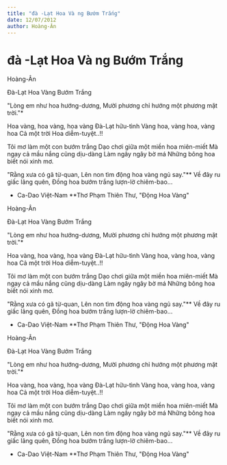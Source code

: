 ```yaml
---
title: "đà -Lạt Hoa Và ng Bướm Trắng"
date: 12/07/2012
author: Hoàng-Ân
---
```


# đà -Lạt Hoa Và ng Bướm Trắng

Hoàng-Ân

Đà-Lạt Hoa Vàng Bướm Trắng


"Lòng em như hoa hướng-dương,
Mười phương chỉ hướng một phương mặt trời."*

Hoa vàng, hoa vàng, hoa vàng
Đà-Lạt hữu-tình
Vàng hoa, vàng hoa, vàng hoa
Cả một trời Hoa diễm-tuyệt..!!

Tôi mơ làm một con bướm trắng
Dạo chơi giữa một miền hoa miên-miết
Mà ngay cả mầu nắng cũng dịu-dàng
Làm ngây ngây bờ má
Những bông hoa biết nói xinh mơ.

"Rằng xưa có gã từ-quan,
Lên non tìm động hoa vàng ngủ say."**
Về đây ru giấc lãng quên,
Đồng hoa bướm trắng lượn-lờ chiêm-bao...


*  Ca-Dao Việt-Nam
**Thơ Phạm Thiên Thư, "Động Hoa Vàng"

Hoàng-Ân

Đà-Lạt Hoa Vàng Bướm Trắng


"Lòng em như hoa hướng-dương,
Mười phương chỉ hướng một phương mặt trời."*

Hoa vàng, hoa vàng, hoa vàng
Đà-Lạt hữu-tình
Vàng hoa, vàng hoa, vàng hoa
Cả một trời Hoa diễm-tuyệt..!!

Tôi mơ làm một con bướm trắng
Dạo chơi giữa một miền hoa miên-miết
Mà ngay cả mầu nắng cũng dịu-dàng
Làm ngây ngây bờ má
Những bông hoa biết nói xinh mơ.

"Rằng xưa có gã từ-quan,
Lên non tìm động hoa vàng ngủ say."**
Về đây ru giấc lãng quên,
Đồng hoa bướm trắng lượn-lờ chiêm-bao...


*  Ca-Dao Việt-Nam
**Thơ Phạm Thiên Thư, "Động Hoa Vàng"

Hoàng-Ân

Đà-Lạt Hoa Vàng Bướm Trắng


"Lòng em như hoa hướng-dương,
Mười phương chỉ hướng một phương mặt trời."*

Hoa vàng, hoa vàng, hoa vàng
Đà-Lạt hữu-tình
Vàng hoa, vàng hoa, vàng hoa
Cả một trời Hoa diễm-tuyệt..!!

Tôi mơ làm một con bướm trắng
Dạo chơi giữa một miền hoa miên-miết
Mà ngay cả mầu nắng cũng dịu-dàng
Làm ngây ngây bờ má
Những bông hoa biết nói xinh mơ.

"Rằng xưa có gã từ-quan,
Lên non tìm động hoa vàng ngủ say."**
Về đây ru giấc lãng quên,
Đồng hoa bướm trắng lượn-lờ chiêm-bao...


*  Ca-Dao Việt-Nam
**Thơ Phạm Thiên Thư, "Động Hoa Vàng"
